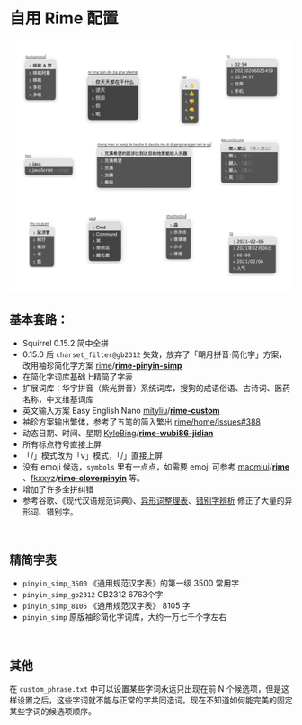 # 自用 Rime 配置

![demo](./demo.jpg)



## 基本套路：

-   Squirrel 0.15.2 简中全拼
-   0.15.0 后  `charset_filter@gb2312` 失效，放弃了「朙月拼音·简化字」方案，改用袖珍简化字方案 [rime](https://github.com/rime)/**[rime-pinyin-simp](https://github.com/rime/rime-pinyin-simp)**
-   在简化字词库基础上精简了字表
-   扩展词库：华宇拼音（紫光拼音）系统词库，搜狗的成语俗语、古诗词、医药名称，中文维基词库
-   英文输入方案 Easy English Nano [mityliu](https://github.com/mityliu)/**[rime-custom](https://github.com/mityliu/rime-custom)**
-   袖珍方案输出繁体，参考了五笔的简入繁出 [rime/home/issues#388](https://github.com/rime/home/issues/388#issuecomment-504572224) 
-   动态日期、时间、星期 [KyleBing](https://github.com/KyleBing)/**[rime-wubi86-jidian](https://github.com/KyleBing/rime-wubi86-jidian)**
-   所有标点符号直接上屏
-   「/」模式改为「v」模式，「/」直接上屏
-   没有 emoji 候选，`symbols` 里有一点点，如需要 emoji 可参考 [maomiui](https://github.com/maomiui)/**[rime](https://github.com/maomiui/rime)** 、[fkxxyz](https://github.com/fkxxyz)/**[rime-cloverpinyin](https://github.com/fkxxyz/rime-cloverpinyin)** 等。
-   增加了许多全拼纠错
-   参考谷歌、《现代汉语规范词典》、[异形词整理表](https://wucuozi.com/cuobiezi/yixingzi/)、[错别字辨析](https://wucuozi.com/bian/ ) 修正了大量的异形词、错别字。

<br>

## 精简字表

-   `pinyin_simp_3500` 《通用规范汉字表》的第一级 3500 常用字
-   `pinyin_simp_gb2312` GB2312 6763个字
-   `pinyin_simp_8105` 《通用规范汉字表》 8105 字
-   `pinyin_simp` 原版袖珍简化字词库，大约一万七千个字左右

<br>

## 其他

在  `custom_phrase.txt` 中可以设置某些字词永远只出现在前 N 个候选项，但是这样设置之后，这些字词就不能与正常的字共同造词。现在不知道如何能完美的固定某些字词的候选项顺序。  



